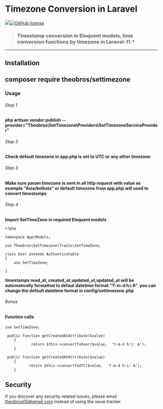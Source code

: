 # Timezone Conversion in Laravel

 ![](https://img.shields.io/badge/Version-2.00-green)[![GitHub license](https://img.shields.io/github/license/gothinkster/laravel-realworld-example-app.svg)](https://raw.githubusercontent.com/gothinkster/laravel-realworld-example-app/master/LICENSE)

> ### Timestamp conversion in Eloquent models, time conversion functions by timezone in Laravel-11.\*

----------



## Installation

## **composer require theobros/settimezone**

### Usage

###### Step 1

**php artisan vendor:publish --provider="Theobros\SetTimezone\Providers\SetTimezoneServiceProvider"**

###### Step 2

**Check default timezone in app.php is set to UTC or any other timezone**

###### Step 3 

**Make sure param timezone is sent in all http request  with value as example  "Asia/kolkata" or default timezone from app.php will used to convert timestamps**

###### Step 4 
**Import SetTimeZone in required Eloquent models**
    
    <?php
    
    namespace App\Models;
    
    use Theobros\SetTimezone\Traits\SetTimeZone;
    
    class User extends Authenticatable
    {
        use SetTimeZone;
    
    }

**timestamps read_at, created_at,updated_at,updated_at  will be automatically formatted to defaut datetime format "Y-m-d h:i A". you can change the default datetime format in config/settimezone.php**

###### Bonus
#### Function calls 
    use SetTimeZone;

     public function getCreatedAtAttribute($value)
        {
                return $this->convertToUser($value,  'Y-m-d h:i: A');
        }
    
     public function getCreatedAtAttribute($value)
        {
               return $this->convertToUTC($value,  'Y-m-d h:i: A');
        }

## Security

If you discover any security related issues, please email theobros05@gmail.com instead of using the issue tracker.

